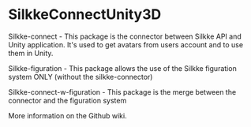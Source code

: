 # SilkkeConnectUnity3D

Silkke-connect - This package is the connector between Silkke API and Unity application. It's used to get avatars from users account and to use them in Unity.

Silkke-figuration - This package allows the use of the Silkke figuration system ONLY (without the silkke-connector)

Silkke-connect-w-figuration - This package is the merge between the connector and the figuration system

More information on the Github wiki.
